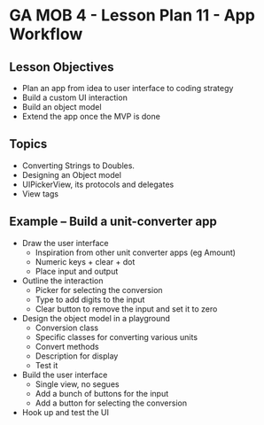 # GA MOB 4 - Lesson Plan 11 - App Workflow


## Lesson Objectives

* Plan an app from idea to user interface to coding strategy
* Build a custom UI interaction
* Build an object model
* Extend the app once the MVP is done

## Topics

* Converting Strings to Doubles.
* Designing an Object model
* UIPickerView, its protocols and delegates
* View tags

## Example – Build a unit-converter app

* Draw the user interface
    * Inspiration from other unit converter apps (eg Amount)
    * Numeric keys + clear + dot
    * Place input and output
* Outline the interaction
    * Picker for selecting the conversion
    * Type to add digits to the input
    * Clear button to remove the input and set it to zero
* Design the object model in a playground
    * Conversion class
    * Specific classes for converting various units
    * Convert methods
    * Description for display
    * Test it
* Build the user interface
    * Single view, no segues
    * Add a bunch of buttons for the input
    * Add a button for selecting the conversion
* Hook up and test the UI
